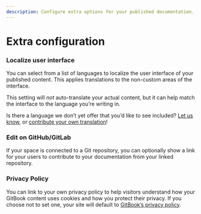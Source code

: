 ```yaml
---
description: Configure extra options for your published documentation.
---
```


# Extra configuration

### Localize user interface

You can select from a list of languages to localize the user interface of your published content. This applies translations to the non-custom areas of the interface.

This setting will _not_ auto-translate your actual content, but it can help match the interface to the language you’re writing in.

Is there a language we don’t yet offer that you’d like to see included? [Let us know](https://github.com/GitbookIO/gitbook/issues), or [contribute your own translation](https://www.gitbook.com/solutions/open-source)!

### Edit on GitHub/GitLab

If your space is connected to a Git repository, you can optionally show a link for your users to contribute to your documentation from your linked repository.

### Privacy Policy

You can link to your own privacy policy to help visitors understand how your GitBook content uses cookies and how you protect their privacy. If you choose not to set one, your site will default to [GitBook’s privacy policy](https://policies.gitbook.com/privacy-and-security/statement/cookies).
